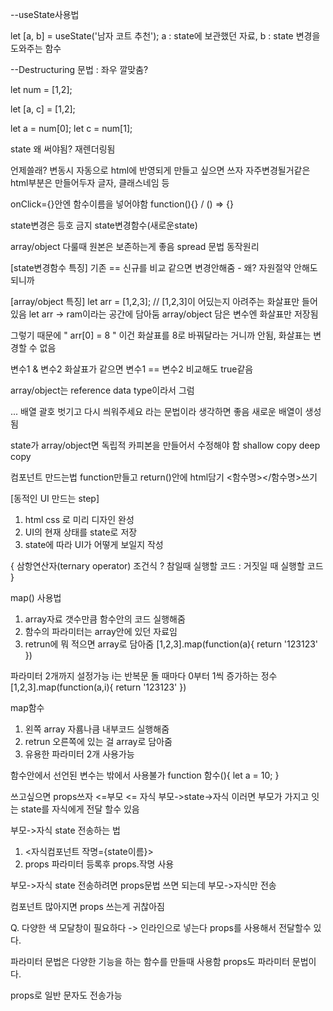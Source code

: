 --useState사용법

let [a, b] = useState('남자 코트 추천');
a : state에 보관했던 자료, b : state 변경을 도와주는 함수

--Destructuring 문법 : 좌우 깔맞춤?

let num = [1,2];

let [a, c] = [1,2];

let a = num[0];
let c = num[1];

state 왜 써야됨?
재렌더링됨

언제쓸래?
변동시 자동으로 html에 반영되게 만들고 싶으면 쓰자
자주변경될거같은 html부분은 만들어두자
글자, 클래스네임 등


onClick={}안엔 함수이름을 넣어야함
function(){} / () => {}

state변경은 등호 금지
state변경함수(새로운state)

array/object 다룰때 원본은 보존하는게 좋음
spread 문법 
동작원리

[state변경함수 특징]
기존 == 신규를 비교 같으면 변경안해줌 - 왜? 자원절약 안해도되니까

[array/object 특징]
let arr = [1,2,3]; // [1,2,3]이 어딨는지 아려주는 화살표만 들어있음
let arr -> ram이라는 공간에 담아둠
array/object 담은 변수엔 화살표만 저장됨

그렇기 때문에 " arr[0] = 8 " 이건 화살표를 8로 바꿔달라는 거니까 안됨, 화살표는 변경할 수 없음

변수1 & 변수2 화살표가 같으면 변수1 == 변수2 비교해도 true같음

array/object는 reference data type이라서 그럼

... 배열 괄호 벗기고 다시 씌워주세요 라는 문법이라 생각하면 좋음
새로운 배열이 생성됨

state가 array/object면 독립적 카피본을 만들어서 수정해야 함 
shallow copy
deep copy

컴포넌트 만드는법
function만들고
return()안에 html담기
<함수명></함수명>쓰기

[동적인 UI 만드는 step]
1. html css 로 미리 디자인 완성
2. UI의 현재 상태를 state로 저장
3. state에 따라 UI가 어떻게 보일지 작성

{
    삼항연산자(ternary operator)
    조건식 ? 참일때 실행할 코드 : 거짓일 때 실행할 코드
}

map() 사용법
1. array자료 갯수만큼 함수안의 코드 실행해줌
2. 함수의 파라미터는 array안에 있던 자료임
3. retrun에 뭐 적으면 array로 담아줌
[1,2,3].map(function(a){
    return '123123'
})

파라미터 2개까지 설정가능
i는 반복문 돌 때마다 0부터 1씩 증가하는 정수
[1,2,3].map(function(a,i){
    return '123123'
})

map함수
1. 왼쪽 array 자룜나큼 내부코드 실행해줌
2. retrun 오른쪽에 있는 걸 array로 담아줌
3. 유용한 파라미터 2개 사용가능

함수안에서 선언된 변수는 밖에서 사용불가
function 함수(){ 
    let a = 10;
}

쓰고싶으면 props쓰자
<App> <=부모
<Modal> <= 자식
부모->state->자식
이러면 부모가 가지고 잇는 state를 자식에게 전달 할수 있음

부모->자식 state 전송하는 법
1. <자식컴포넌트 작명={state이름}>
2. props 파라미터 등록후 props.작명 사용

부모->자식 state 전송하려면 props문법 쓰면 되는데
부모->자식만 전송

컴포넌트 많아지면 props 쓰는게 귀찮아짐

Q. 다양한 색 모달창이 필요하다
-> 인라인으로 넣는다
props를 사용해서 전달할수 있다.

파라미터 문법은 다양한 기능을 하는 함수를 만들때 사용함
props도 파라미터 문법이다.

props로 일반 문자도 전송가능
